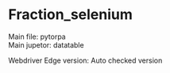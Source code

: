 # Fraction_selenium
Main file: pytorpa <br/>
Main jupetor: datatable

Webdriver Edge version: Auto checked version
